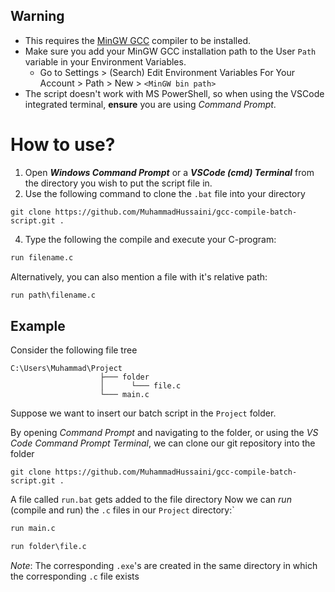 ## Warning
- This requires the [MinGW GCC](https://sourceforge.net/projects/mingw/) compiler to be installed.
- Make sure you add your MinGW GCC installation path to the User `Path` variable in your Environment Variables.
    - Go to Settings > (Search) Edit Environment Variables For Your Account > Path > New > `<MinGW bin path>`
- The script doesn't work with MS PowerShell, so when using the VSCode integrated terminal, **ensure** you are using _Command Prompt_.

# How to use?

1. Open _**Windows Command Prompt**_ or a _**VSCode (cmd) Terminal**_ from the directory you wish to put the script file in.
2. Use the following command to clone the `.bat` file into your directory
```git
git clone https://github.com/MuhammadHussaini/gcc-compile-batch-script.git .
```

4. Type the following the compile and execute your C-program:
```bat
run filename.c
```
Alternatively, you can also mention a file with it's relative path:
```bat
run path\filename.c
```

## Example
Consider the following file tree
```
C:\Users\Muhammad\Project
                    ├─── folder
                    │      └─── file.c
                    └─── main.c
```

Suppose we want to insert our batch script in the `Project` folder.

By opening _Command Prompt_ and navigating to the folder, or using the _VS Code Command Prompt Terminal_, we can clone our git repository into the folder
```git
git clone https://github.com/MuhammadHussaini/gcc-compile-batch-script.git .
```
A file called `run.bat` gets added to the file directory
Now we can _run_ (compile and run) the `.c` files in our `Project` directory:`
```bat
run main.c
```
```bat
run folder\file.c
```

_Note_: The corresponding `.exe`'s are created in the same directory in which the corresponding `.c` file exists
